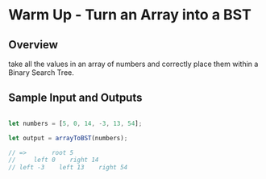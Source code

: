 # Warm Up - Turn an Array into a BST

## Overview

take all the values in an array of numbers and correctly place them within a Binary Search Tree.

## Sample Input and Outputs

```javascript

let numbers = [5, 0, 14, -3, 13, 54];

let output = arrayToBST(numbers);

// =>       root 5
//     left 0    right 14
// left -3    left 13    right 54

```

